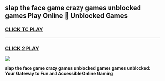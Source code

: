 
## slap the face game crazy games unblocked games Play Online 👋 Unblocked Games
<h3>
<a href="https://premium.freeplayer.one?title=slap_the_face_game_crazy_games_unblocked_games&ref=19F">CLICK TO PLAY</a></h3>
<hr>

<h3>
<a href="https://premium.freeplayer.one?title=slap_the_face_game_crazy_games_unblocked_games&ref=19F">CLICK 2 PLAY</a>
  
</h3>

<a href="https://premium.freeplayer.one?title=slap_the_face_game_crazy_games_unblocked_games&ref=19F"><img src="https://clearcache.store/games.png"></a>


**slap the face game crazy games unblocked games games unblocked: Your Gateway to Fun and Accessible Online Gaming**
